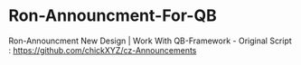 # Ron-Announcment-For-QB
Ron-Announcment New Design | Work With QB-Framework - Original Script :  https://github.com/chickXYZ/cz-Announcements
